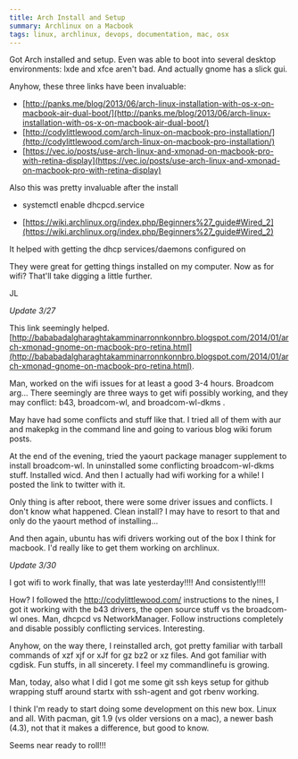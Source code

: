 ```yaml
---
title: Arch Install and Setup
summary: Archlinux on a Macbook
tags: linux, archlinux, devops, documentation, mac, osx
---
```


Got Arch installed and setup.  Even was able to boot into several desktop environments: lxde and xfce aren't bad. And actually gnome has a slick gui.

Anyhow, these three links have been invaluable:

- [http://panks.me/blog/2013/06/arch-linux-installation-with-os-x-on-macbook-air-dual-boot/](http://panks.me/blog/2013/06/arch-linux-installation-with-os-x-on-macbook-air-dual-boot/) 
- [http://codylittlewood.com/arch-linux-on-macbook-pro-installation/](http://codylittlewood.com/arch-linux-on-macbook-pro-installation/) 
- [https://vec.io/posts/use-arch-linux-and-xmonad-on-macbook-pro-with-retina-display](https://vec.io/posts/use-arch-linux-and-xmonad-on-macbook-pro-with-retina-display) 

Also this was pretty invaluable after the install

- systemctl enable dhcpcd.service

- [https://wiki.archlinux.org/index.php/Beginners%27_guide#Wired_2](https://wiki.archlinux.org/index.php/Beginners%27_guide#Wired_2)

It helped with getting the dhcp services/daemons configured on

They were great for getting things installed on my computer. Now as for wifi? That'll take digging a little further.

JL

*Update 3/27* 

This link seemingly helped.  [http://bababadalgharaghtakamminarronnkonnbro.blogspot.com/2014/01/arch-xmonad-gnome-on-macbook-pro-retina.html](http://bababadalgharaghtakamminarronnkonnbro.blogspot.com/2014/01/arch-xmonad-gnome-on-macbook-pro-retina.html).

Man, worked on the wifi issues for at least a good 3-4 hours.  Broadcom arg... There seemingly are three ways to get wifi possibly working, and they may conflict: b43, broadcom-wl, and broadcom-wl-dkms .  

May have had some conflicts and stuff like that. I tried all of them with aur and makepkg in the command line and going to various blog wiki forum posts. 

At the end of the evening, tried the yaourt package manager supplement to install broadcom-wl.  In uninstalled some conflicting broadcom-wl-dkms stuff.  Installed wicd. And then I actually had wifi working for a while! I posted the link to twitter with it.

Only thing is after reboot, there were some driver issues and conflicts. I don't know what happened.  Clean install? I may have to resort to that and only do the yaourt method of installing...

And then again, ubuntu has wifi drivers working out of the box I think for macbook. I'd really like to get them working on archlinux.

*Update 3/30*

I got wifi to work finally, that was late yesterday!!!! And consistently!!!!

How?  I followed the http://codylittlewood.com/ instructions to the nines, I got it working with the b43 drivers, the open source stuff vs the broadcom-wl ones. Man, dhcpcd vs NetworkManager.  Follow instructions completely and disable possibly conflicting services. Interesting.

Anyhow, on the way there, I reinstalled arch, got pretty familiar with tarball commands of xzf xjf or xJf for gz bz2 or xz files. And got familiar with cgdisk.  Fun stuffs, in all sincerety. I feel my commandlinefu is growing.

Man, today, also what I did I got me some git ssh keys setup for github wrapping stuff around startx with ssh-agent and got rbenv working.

I think I'm ready to start doing some development on this new box. Linux and all. With pacman, git 1.9 (vs older versions on a mac), a newer bash (4.3), not that it makes a difference, but good to know.

Seems near ready to roll!!!

